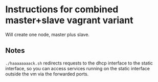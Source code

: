 # Instructions for combined master+slave vagrant variant

Will create one node, master plus slave.

## Notes
`./haaaaaaaack.sh` redirects requests to the dhcp interface to the static interface, so you can access services
running on the static interface outside the vm via the forwarded ports.

